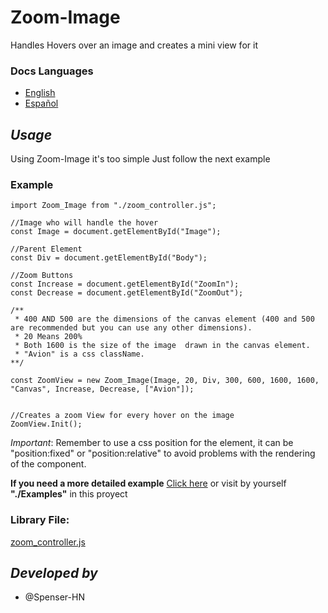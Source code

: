 # Zoom-Image
Handles Hovers over an image and creates a mini view for it

### Docs Languages
- [English](./README.md)
- [Español](./LEEME.md)

## _Usage_
Using Zoom-Image it's too simple
Just follow the next example

### Example

```
import Zoom_Image from "./zoom_controller.js";

//Image who will handle the hover
const Image = document.getElementById("Image");

//Parent Element
const Div = document.getElementById("Body");

//Zoom Buttons
const Increase = document.getElementById("ZoomIn");
const Decrease = document.getElementById("ZoomOut");

/**
 * 400 AND 500 are the dimensions of the canvas element (400 and 500 are recommended but you can use any other dimensions).
 * 20 Means 200%
 * Both 1600 is the size of the image  drawn in the canvas element.
 * "Avion" is a css className.
**/

const ZoomView = new Zoom_Image(Image, 20, Div, 300, 600, 1600, 1600, "Canvas", Increase, Decrease, ["Avion"]);


//Creates a zoom View for every hover on the image
ZoomView.Init();
```

*Important*: Remember to use a css position for the <canvas> element, it can be "position:fixed" or "position:relative" to avoid problems with the
 rendering of the <canvas> component.
 
__If you need a more detailed example__ [Click here](./Example) or visit by yourself __"./Examples"__ in this proyect

 
### Library File:
[zoom_controller.js](./zoom_controller.js)

## _Developed by_
- @Spenser-HN
